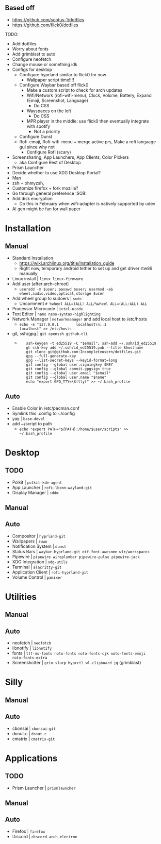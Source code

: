 ## Based off

- https://github.com/scotus-1/dotfiles
- https://github.com/flick0/dotfiles

TODO:
- Add dotfiles
- Worry about fonts
- Add grimblast to auto
- Configure neofetch
- Change mouse or something idk
- Configs for desktop
  - Configure hyprland similar to flick0 for now
    - Wallpaper script time!!!!
  - Configure Waybar based off flick0
    - Make a custom script to check for arch updates
    - Wifi/Network (rofi-wifi-menu), Clock, Volume, Battery, Expand (Emoji, Screenshot, Language)
        - Do CSS
    - Wayspaces on the left
        - Do CSS
    - MPR player in the middle: use flick0 then eventually integrate with spotify
        - Not a priority
  - Configure Dunst
  - Rofi-emoji, Rofi-wifi-menu + merge active prs, Make a rofi language gui since why not
      - Configure Rofi (scary)
- Screensharing, App Launchers, App Clients, Color Pickers
    - aka Configure Rest of Desktop
- Prism Launcher
- Decide whether to use XDG Desktop Portal?
- Man
- zsh + ohmyzsh, 
- Customize firefox + fork mozilla? 
- Go through general preference :SOB:
- Add disk encryption
  - Do this in February when wifi-adapter is natively supported by udev
- AI gen might be fun for wall paper

# Installation

## Manual
- Standard Installation
  - https://wiki.archlinux.org/title/Installation_guide
  - Right now, temporary android tether to set up and get driver rtw89 manually
- Linux install | `linux linux-firmware`
- Add user (after arch-chroot) 
  - `useradd -m $user; passwd $user; usermod -aG wheel,audio,video,optical,storage $user`
- Add wheel group to sudoers | `sudo`
  - Uncomment `# %wheel ALL=(ALL) ALL/%wheel ALL=(ALL:ALL) ALL`
- Processor Microcode | `intel-ucode`
- Text Editor | `nano nano-syntax-highlighting`
- Network Manager | `networkmanager` and add local host to /etc/hosts
  - `echo -e "127.0.0.1        localhost\n::1              localhost" >> /etc/hosts`
- git, ssh/gpg | `git openssh github-cli`
  - ```gh auth login
       ssh-keygen -t ed25519 -C "$email"; ssh-add ~/.ssh/id_ed25519
       gh ssh-key add ~/.ssh/id_ed25519.pub --title $hostname
       git clone git@github.com:Incompleteusern/dotfiles.git
       gpg --full-generate-key
       gpg --list-secret-keys --keyid-format=long
       git config --global user.signingkey $KEY
       git config --global commit.gpgsign true
       git config --global user.email "$email"
       git config --global user.name "$name"
       echo "export GPG_TTY=\$(tty)" >> ~/.bash_profile

## Auto
- Enable Color in /etc/pacman.conf
- Symlink this .config to ~/config
- yay | `base-devel`
- add ~/script to path
  - ```echo "export PATH="${PATH}:/home/$user/scripts" >> ~/.bash_profile```


# Desktop

## TODO
- Polkit | `polkit-kde-agent` 
- App Launcher | `rofi-lbonn-wayland-git` 
- Display Manager | `sddm`

## Manual

## Auto
- Compositor | `hyprland-git` 
- Wallpapers | `swww` 
- Notification System | `dunst` 
- Status Bars | `waybar-hyprland-git otf-font-awesome wlr/workspaces`
- Pipewire | `pipewire wireplumber pipewire-pulse pipewire-jack `
- XDG Integration | `xdg-utils`
- Terminal | `alacritty-git`
- Application Client | `rofi-hyprland-git`
- Volume Control | `pamixer`

# Utilities
## Manual
## Auto
- neofetch | `neofetch`
- libnotify | `libnotify`
- fonts | `ttf-ms-fonts noto-fonts noto-fonts-cjk noto-fonts-emoji noto-fonts-extra`
- Screenshotter | `grim slurp hyprctl wl-clipboard jq` (grimblast)

# Silly
## Manual
## Auto
- cbonsai | `cbonsai-git`
- donut.c | `donut.c`
- cmatrix | `cmatrix-git`
# Applications
## TODO
- Prism Launcher | `prismlauncher`

## Manual
## Auto
- Firefox | `firefox`
- Discord | `discord_arch_electron`
